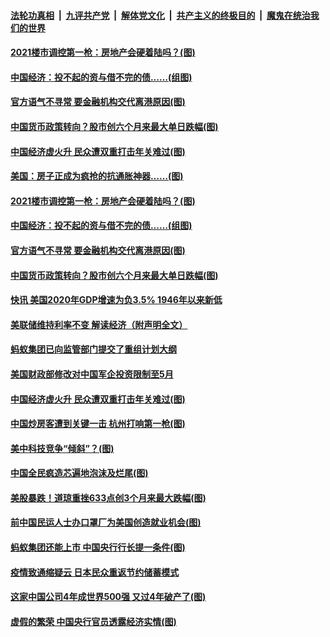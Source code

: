 ####  [法轮功真相](../../../../basic/blob/master/README.md?t=01291031) &nbsp;|&nbsp; [九评共产党](../../../../9ping.md/blob/master/README.md?t=01291031) &nbsp;|&nbsp; [解体党文化](../../../../jtdwh.md/blob/master/README.md?t=01291031)  &nbsp;|&nbsp; [共产主义的终极目的](../../../../gczydzjmd.md/blob/master/README.md?t=01291031) &nbsp;|&nbsp; [魔鬼在统治我们的世界](../../../../mgztzwmdsj.md/blob/master/README.md?t=01291031) 

#### [2021楼市调控第一枪：房地产会硬着陆吗？(图)](../pages/p5/960685.md?t=01291031) 

#### [中国经济：投不起的资与借不完的债……(组图)](../pages/p5/960676.md?t=01291031) 

#### [官方语气不寻常 要金融机构交代离港原因(图)](../pages/p5/960646.md?t=01291031) 

#### [中国货币政策转向？股市创六个月来最大单日跌幅(图)](../pages/p5/960638.md?t=01291031) 

#### [中国经济虚火升 民众遭双重打击年关难过(图)](../pages/p5/960621.md?t=01291031) 


#### [美国：房子正成为疯抢的抗通胀神器……(图)](../pages/p5/960696.md?t=01291031) 

#### [2021楼市调控第一枪：房地产会硬着陆吗？(图)](../pages/p5/960685.md?t=01291031) 

#### [中国经济：投不起的资与借不完的债……(组图)](../pages/p5/960676.md?t=01291031) 

#### [官方语气不寻常 要金融机构交代离港原因(图)](../pages/p5/960646.md?t=01291031) 

#### [中国货币政策转向？股市创六个月来最大单日跌幅(图)](../pages/p5/960638.md?t=01291031) 

#### [快讯 美国2020年GDP增速为负3.5% 1946年以来新低](../pages/p5/960636.md?t=01291031) 

#### [美联储维持利率不变 解读经济（附声明全文）](../pages/p5/960634.md?t=01291031) 

#### [蚂蚁集团已向监管部门提交了重组计划大纲](../pages/p5/960633.md?t=01291031) 

#### [美国财政部修改对中国军企投资限制至5月](../pages/p5/960625.md?t=01291031) 

#### [中国经济虚火升 民众遭双重打击年关难过(图)](../pages/p5/960621.md?t=01291031) 


#### [中国炒房客遭到关键一击 杭州打响第一枪(图)](../pages/p5/960553.md?t=01291031) 

#### [美中科技竞争“倾斜”？(图)](../pages/p5/960588.md?t=01291031) 

#### [中国全民疯造芯遍地泡沫及烂尾(图)](../pages/p5/960580.md?t=01291031) 

#### [美股暴跌！道琼重挫633点创3个月来最大跌幅(图)](../pages/p5/960570.md?t=01291031) 

#### [前中国民运人士办口罩厂为美国创造就业机会(图)](../pages/p5/960568.md?t=01291031) 

#### [蚂蚁集团还能上市 中国央行行长提一条件(图)](../pages/p5/960539.md?t=01291031) 

#### [疫情致通缩疑云 日本民众重返节约储蓄模式](../pages/p5/960538.md?t=01291031) 

#### [这家中国公司4年成世界500强 又过4年破产了(图)](../pages/p5/960532.md?t=01291031) 

#### [虚假的繁荣 中国央行官员透露经济实情(图)](../pages/p5/960529.md?t=01291031) 

